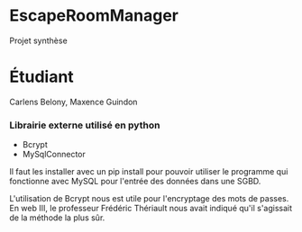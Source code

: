 # EscapeRoomManager
Projet synthèse
# Étudiant
Carlens Belony, Maxence Guindon

### Librairie externe utilisé en python
- Bcrypt
- MySqlConnector

Il faut les installer avec un pip install pour pouvoir utiliser le programme qui
fonctionne avec MySQL pour l'entrée des données dans une SGBD.

L'utilisation de Bcrypt nous est utile pour l'encryptage des mots de passes. En
web III, le professeur Frédéric Thériault nous avait indiqué qu'il s'agissait
de la méthode la plus sûr. 
